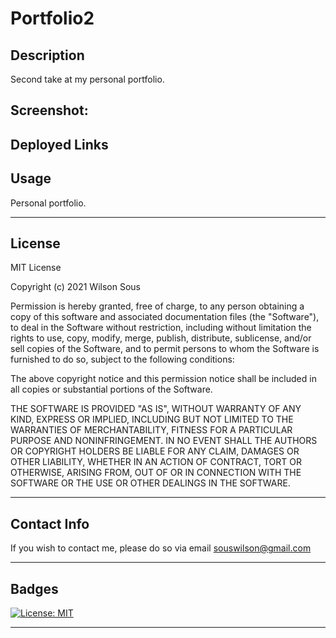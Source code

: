 # Portfolio2

  ## Description
  Second take at my personal portfolio. 

## Screenshot: 


## Deployed Links




## Usage
Personal portfolio. 

---
## License

MIT License

Copyright (c) 2021 Wilson Sous

Permission is hereby granted, free of charge, to any person obtaining a copy
of this software and associated documentation files (the "Software"), to deal
in the Software without restriction, including without limitation the rights
to use, copy, modify, merge, publish, distribute, sublicense, and/or sell
copies of the Software, and to permit persons to whom the Software is
furnished to do so, subject to the following conditions:

The above copyright notice and this permission notice shall be included in all
copies or substantial portions of the Software.

THE SOFTWARE IS PROVIDED "AS IS", WITHOUT WARRANTY OF ANY KIND, EXPRESS OR
IMPLIED, INCLUDING BUT NOT LIMITED TO THE WARRANTIES OF MERCHANTABILITY,
FITNESS FOR A PARTICULAR PURPOSE AND NONINFRINGEMENT. IN NO EVENT SHALL THE
AUTHORS OR COPYRIGHT HOLDERS BE LIABLE FOR ANY CLAIM, DAMAGES OR OTHER
LIABILITY, WHETHER IN AN ACTION OF CONTRACT, TORT OR OTHERWISE, ARISING FROM,
OUT OF OR IN CONNECTION WITH THE SOFTWARE OR THE USE OR OTHER DEALINGS IN THE
SOFTWARE.

---

## Contact Info
If you wish to contact me, please do so via email
souswilson@gmail.com

---

## Badges
[![License: MIT](https://img.shields.io/badge/License-MIT-yellow.svg)](https://opensource.org/licenses/MIT)

---
